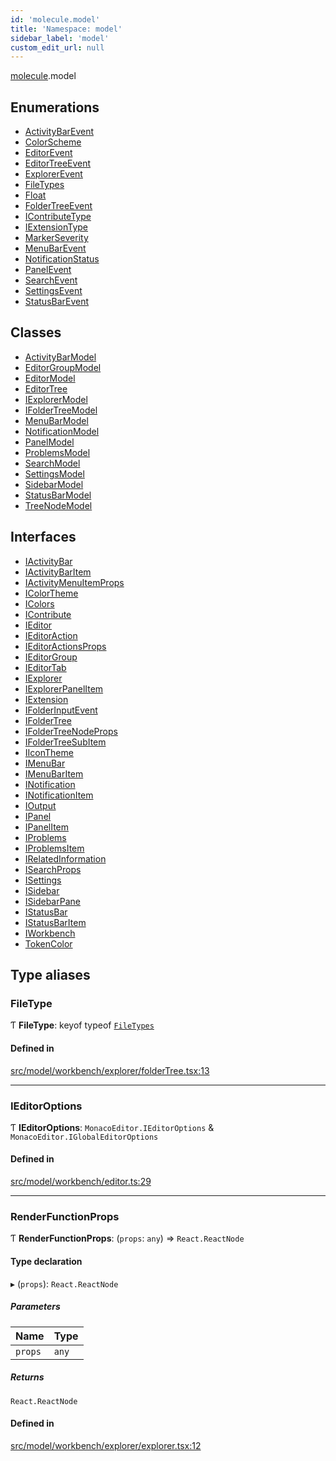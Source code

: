 ```yaml
---
id: 'molecule.model'
title: 'Namespace: model'
sidebar_label: 'model'
custom_edit_url: null
---
```


[molecule](molecule).model

## Enumerations

-   [ActivityBarEvent](../enums/molecule.model.ActivityBarEvent)
-   [ColorScheme](../enums/molecule.model.ColorScheme)
-   [EditorEvent](../enums/molecule.model.EditorEvent)
-   [EditorTreeEvent](../enums/molecule.model.EditorTreeEvent)
-   [ExplorerEvent](../enums/molecule.model.ExplorerEvent)
-   [FileTypes](../enums/molecule.model.FileTypes)
-   [Float](../enums/molecule.model.Float)
-   [FolderTreeEvent](../enums/molecule.model.FolderTreeEvent)
-   [IContributeType](../enums/molecule.model.IContributeType)
-   [IExtensionType](../enums/molecule.model.IExtensionType)
-   [MarkerSeverity](../enums/molecule.model.MarkerSeverity)
-   [MenuBarEvent](../enums/molecule.model.MenuBarEvent)
-   [NotificationStatus](../enums/molecule.model.NotificationStatus)
-   [PanelEvent](../enums/molecule.model.PanelEvent)
-   [SearchEvent](../enums/molecule.model.SearchEvent)
-   [SettingsEvent](../enums/molecule.model.SettingsEvent)
-   [StatusBarEvent](../enums/molecule.model.StatusBarEvent)

## Classes

-   [ActivityBarModel](../classes/molecule.model.ActivityBarModel)
-   [EditorGroupModel](../classes/molecule.model.EditorGroupModel)
-   [EditorModel](../classes/molecule.model.EditorModel)
-   [EditorTree](../classes/molecule.model.EditorTree)
-   [IExplorerModel](../classes/molecule.model.IExplorerModel)
-   [IFolderTreeModel](../classes/molecule.model.IFolderTreeModel)
-   [MenuBarModel](../classes/molecule.model.MenuBarModel)
-   [NotificationModel](../classes/molecule.model.NotificationModel)
-   [PanelModel](../classes/molecule.model.PanelModel)
-   [ProblemsModel](../classes/molecule.model.ProblemsModel)
-   [SearchModel](../classes/molecule.model.SearchModel)
-   [SettingsModel](../classes/molecule.model.SettingsModel)
-   [SidebarModel](../classes/molecule.model.SidebarModel)
-   [StatusBarModel](../classes/molecule.model.StatusBarModel)
-   [TreeNodeModel](../classes/molecule.model.TreeNodeModel)

## Interfaces

-   [IActivityBar](../interfaces/molecule.model.IActivityBar)
-   [IActivityBarItem](../interfaces/molecule.model.IActivityBarItem)
-   [IActivityMenuItemProps](../interfaces/molecule.model.IActivityMenuItemProps)
-   [IColorTheme](../interfaces/molecule.model.IColorTheme)
-   [IColors](../interfaces/molecule.model.IColors)
-   [IContribute](../interfaces/molecule.model.IContribute)
-   [IEditor](../interfaces/molecule.model.IEditor)
-   [IEditorAction](../interfaces/molecule.model.IEditorAction)
-   [IEditorActionsProps](../interfaces/molecule.model.IEditorActionsProps)
-   [IEditorGroup](../interfaces/molecule.model.IEditorGroup)
-   [IEditorTab](../interfaces/molecule.model.IEditorTab)
-   [IExplorer](../interfaces/molecule.model.IExplorer)
-   [IExplorerPanelItem](../interfaces/molecule.model.IExplorerPanelItem)
-   [IExtension](../interfaces/molecule.model.IExtension)
-   [IFolderInputEvent](../interfaces/molecule.model.IFolderInputEvent)
-   [IFolderTree](../interfaces/molecule.model.IFolderTree)
-   [IFolderTreeNodeProps](../interfaces/molecule.model.IFolderTreeNodeProps)
-   [IFolderTreeSubItem](../interfaces/molecule.model.IFolderTreeSubItem)
-   [IIconTheme](../interfaces/molecule.model.IIconTheme)
-   [IMenuBar](../interfaces/molecule.model.IMenuBar)
-   [IMenuBarItem](../interfaces/molecule.model.IMenuBarItem)
-   [INotification](../interfaces/molecule.model.INotification)
-   [INotificationItem](../interfaces/molecule.model.INotificationItem)
-   [IOutput](../interfaces/molecule.model.IOutput)
-   [IPanel](../interfaces/molecule.model.IPanel)
-   [IPanelItem](../interfaces/molecule.model.IPanelItem)
-   [IProblems](../interfaces/molecule.model.IProblems)
-   [IProblemsItem](../interfaces/molecule.model.IProblemsItem)
-   [IRelatedInformation](../interfaces/molecule.model.IRelatedInformation)
-   [ISearchProps](../interfaces/molecule.model.ISearchProps)
-   [ISettings](../interfaces/molecule.model.ISettings)
-   [ISidebar](../interfaces/molecule.model.ISidebar)
-   [ISidebarPane](../interfaces/molecule.model.ISidebarPane)
-   [IStatusBar](../interfaces/molecule.model.IStatusBar)
-   [IStatusBarItem](../interfaces/molecule.model.IStatusBarItem)
-   [IWorkbench](../interfaces/molecule.model.IWorkbench)
-   [TokenColor](../interfaces/molecule.model.TokenColor)

## Type aliases

### FileType

Ƭ **FileType**: keyof typeof [`FileTypes`](../enums/molecule.model.FileTypes)

#### Defined in

[src/model/workbench/explorer/folderTree.tsx:13](https://github.com/DTStack/molecule/blob/46c80551/src/model/workbench/explorer/folderTree.tsx#L13)

---

### IEditorOptions

Ƭ **IEditorOptions**: `MonacoEditor.IEditorOptions` & `MonacoEditor.IGlobalEditorOptions`

#### Defined in

[src/model/workbench/editor.ts:29](https://github.com/DTStack/molecule/blob/46c80551/src/model/workbench/editor.ts#L29)

---

### RenderFunctionProps

Ƭ **RenderFunctionProps**: (`props`: `any`) => `React.ReactNode`

#### Type declaration

▸ (`props`): `React.ReactNode`

##### Parameters

| Name    | Type  |
| :------ | :---- |
| `props` | `any` |

##### Returns

`React.ReactNode`

#### Defined in

[src/model/workbench/explorer/explorer.tsx:12](https://github.com/DTStack/molecule/blob/46c80551/src/model/workbench/explorer/explorer.tsx#L12)
